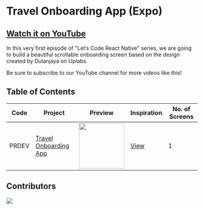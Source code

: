 # Travel Onboarding App (Expo)

## [Watch it on YouTube](https://youtu.be/1XP28xVToho)

In this very first episode of "Let’s Code React Native" series, we are going to build a beautiful scrollable onboarding screen based on the design created by Dulanjaya on Uplabs. 

Be sure to subscribe to our YouTube channel for more videos like this!

## Table of Contents

| Code | Project | Preview | Inspiration | No. of Screens |
| ------ | ------ | ------ | ------ | ------ |
| PRDEV | [Travel Onboarding App](https://youtu.be/1XP28xVToho) | <img src="https://i.ibb.co/pPNyYFP/preview.png" width="120" />  | [View](https://www.uplabs.com/posts/splash-screen-mobile-ui-5) | 1 |

## Contributors

<a href="https://github.com/byprogrammers/LCRN01-travel-onboarding-app/graphs/contributors">
   <img src="https://contrib.rocks/image?repo=byprogrammers/lets-code-react-native" />
</a>


